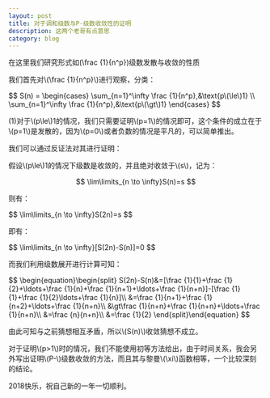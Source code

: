 ```yaml
---
layout: post
title: 对于调和级数与P-级数收敛性的证明
description: 这两个老哥有点意思
category: blog
---
```


在这里我们研究形式如\(\frac {1}{n^p}\)级数发散与收敛的性质
<p>
我们首先对\(\frac {1}{n^p}\)进行观察，分类：
</p>
$$
S(n) =
\begin{cases}
\sum_{n=1}^\infty \frac {1}{n^p},&\text{p\(\le\)1} \\
\sum_{n=1}^\infty \frac {1}{n^p},&\text{p\(\gt\)1}
\end{cases}
$$
<p>(1)对于\(p\le\)1的情况，我们只需要证明\(p=1\)的情况即可，这个条件的成立在于\(p=1\)是发散的，因为\(p=0\)或者负数的情况是平凡的，可以简单推出。</p>
<p>我们可以通过反证法对其进行证明：</p>
<p>假设\(p\le\)1的情况下级数是收敛的，并且绝对收敛于\(s\)，记为：</p>

$$
\lim\limits_{n \to \infty}S(n)=s
$$
<p>则有：</p>
$$
\lim\limits_{n \to \infty}S(2n)=s
$$
<p>即有：</p>
$$
\lim\limits_{n \to \infty}[S(2n)-S(n)]=0
$$
<p>而我们利用级数展开进行计算可知：</p>
$$
\begin{equation}\begin{split} 
S(2n)-S(n)&=[\frac {1}{1}+\frac {1}{2}+\ldots+\frac {1}{n}+\frac {1}{n+1}+\ldots+\frac {1}{n+n}]-[\frac {1}{1}+\frac {1}{2}\ldots+\frac {1}{n}]\\
&=\frac {1}{n+1}+\frac {1}{n+2}+\ldots+\frac {1}{n+n}\\
&\gt\frac {1}{n+n}+\frac {1}{n+n}+\ldots+\frac {1}{n+n}\\
&=\frac {n}{n+n}\\
&=\frac {1}{2}
\end{split}\end{equation}
$$
<p>由此可知与之前猜想相互矛盾，所以\(S(n)\)收敛猜想不成立。</p>
<p>对于证明\(p>1\)时的情况，我们不能使用初等方法给出，由于时间关系，我会另外写出证明\(P-\)级数收敛的方法，而且其与黎曼\(\xi\)函数相等，一个比较深刻的结论。</p>
<p>2018快乐，祝自己新的一年一切顺利。</p>
</body>


<script type="text/javascript"
   src="http://cdn.mathjax.org/mathjax/latest/MathJax.js?config=TeX-AMS-MML_HTMLorMML">
</script>


